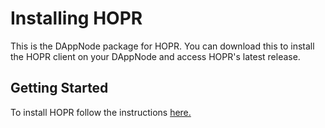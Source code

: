 # Installing HOPR

This is the DAppNode package for HOPR. You can download this to install the HOPR client on your DAppNode and access HOPR's latest release. 

## Getting Started

To install HOPR follow the instructions [here.](https://docs.hoprnet.org/node/using-dappnode) 


